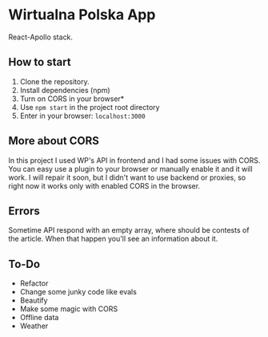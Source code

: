 # Wirtualna Polska App

React-Apollo stack.


## How to start

1. Clone the repository.
2. Install dependencies (npm)
3. Turn on CORS in your browser*
4. Use `npm start` in the project root directory
5. Enter in your browser: `localhost:3000`

## More about CORS

In this project I used WP's API in frontend and I had some issues with CORS. You can easy use a plugin to your browser or manually enable it and it will work. I will repair it soon, but I didn't want to use backend or proxies, so right now it works only with enabled CORS in the browser.

## Errors

Sometime API respond with an empty array, where should be contests of the article. When that happen you'll see an information about it. 

## To-Do

- Refactor
- Change some junky code like evals
- Beautify
- Make some magic with CORS
- Offline data
- Weather
